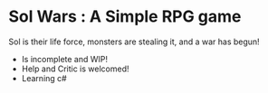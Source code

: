
<h1> Sol Wars : A Simple RPG game </h1>

Sol is their life force, monsters are stealing it, and a war has begun!

- Is incomplete and WIP!
- Help and Critic is welcomed!
- Learning c# 
